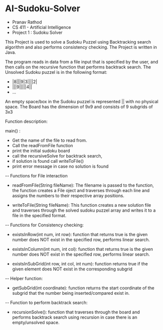 # AI-Sudoku-Solver

- Pranav Rathod
- CS 411 - Artificial Intelligence
- Project 1 : Sudoku Solver


This Project is used to solve a Sudoku Puzzel using Backtracking search algorithm and also performs consistency checking.
The Project is written in Java.

The program reads in data from a file input that is specified by the user, and then calls on the recursive function that performs backtrack search.
The Unsolved Sudoku puzzel is in the following format:

- |8|||9|3||||2|
- |||9|||||4||
- ...

An empty space/box in the Sudoku puzzel is represented || with no physical space.
The Board has the dimension of 9x9 and consists of 9 subgrids of 3x3

Function description:

main() : 
- Get the name of the file to read from.
- Call the readFromFile function
- print the initial sudoku board
- call the recursiveSolve for backtrack search,
- if solution is found call writeToFile()
- print error message in case no solution is found

-- Functions for File interaction

- readFromFile(String fileName): The filename is passed to the function, the function creates a File oject and traverses through each line and assigns the numbers to their respective array positions.

- writeToFile(String fileName): This function creates a new solution file and traverses through the solved sudoku puzzel array and writes it to a file in the specified format.


-- Functions for Consistency checking:

- existsInRow(int num, int row): function that returns true is the given number does NOT exist in the specified row, performs linear search.
 
- existsInColumn(int num, int col): function that returns true is the given number does NOT exist in the specified row, performs linear search.

- existsInSubGrid(int row, int col, int num): function returns true if the given element does NOT exist in the corresponding subgrid


-- Helper function:

- getSubGrid(int coordinate): function returns the start coordinate of the subgrid that the number being inserted/compared exist in.

-- Function to perform backtrack search: 

- recursionSolve(): function that traverses through the board and performs backtrack search using recursion in case there is an empty/unsolved space.
